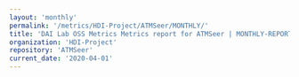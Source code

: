 ```yaml
---
layout: 'monthly'
permalink: '/metrics/HDI-Project/ATMSeer/MONTHLY/'
title: 'DAI Lab OSS Metrics Metrics report for ATMSeer | MONTHLY-REPORT-2020-04-01'
organization: 'HDI-Project'
repository: 'ATMSeer'
current_date: '2020-04-01'
---
```

